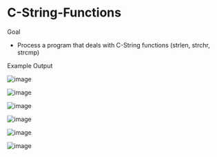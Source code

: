 # C-String-Functions

Goal
- Process a program that deals with C-String functions (strlen, strchr, strcmp)


Example Output

![image](https://user-images.githubusercontent.com/97081479/168557553-c5e1558f-8db3-46af-b8d3-09adc0044a3d.png)


![image](https://user-images.githubusercontent.com/97081479/168557695-2669859d-466d-42d9-8d8a-dea4a4078c83.png)


![image](https://user-images.githubusercontent.com/97081479/168557867-d9d5f3d0-e5aa-482b-ad22-5f81e3be4a9a.png)


![image](https://user-images.githubusercontent.com/97081479/168557946-53d2a6ed-ccff-49b4-a5f5-4ee19b3b999a.png)


![image](https://user-images.githubusercontent.com/97081479/168558117-47b7caf2-d45b-4a9a-acad-cd2ddc0844b7.png)


![image](https://user-images.githubusercontent.com/97081479/168558229-9d17faf2-e08a-4af5-9cc9-df9bd8a315b9.png)



